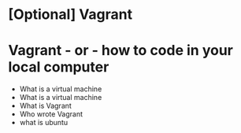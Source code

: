 # [Optional] Vagrant
# Vagrant - or - how to code in your local computer 
* What is a virtual machine 
* What is a virtual machine 
* What is Vagrant 
* Who wrote Vagrant
* what is ubuntu

